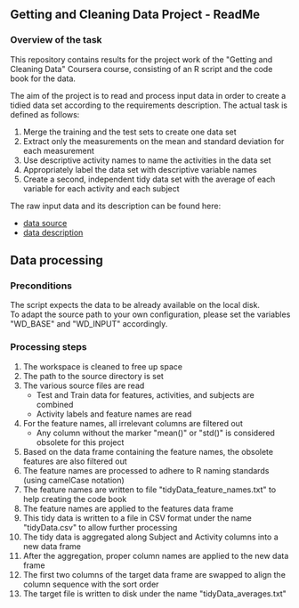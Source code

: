 ## Getting and Cleaning Data Project - ReadMe

### Overview of the task

This repository contains results for the project work of the "Getting and Cleaning Data" Coursera course, 
consisting of an R script and the code book for the data.

The aim of the project is to read and process input data in order to create a tidied data set according to the requirements description. The actual task is defined as follows:

1. Merge the training and the test sets to create one data set  
2. Extract only the measurements on the mean and standard deviation for each measurement  
3. Use descriptive activity names to name the activities in the data set  
4. Appropriately label the data set with descriptive variable names  
5. Create a second, independent tidy data set with the average of each variable for each activity and each subject  

The raw input data and its description can be found here:  

- [data source](https://d396qusza40orc.cloudfront.net/getdata%2Fprojectfiles%2FUCI%20HAR%20Dataset.zip) 
- [data description](http://archive.ics.uci.edu/ml/datasets/Human+Activity+Recognition+Using+Smartphones) 


## Data processing

### Preconditions
The script expects the data to be already available on the local disk.  
To adapt the source path to your own configuration, please set the variables "WD_BASE" and "WD_INPUT" accordingly.



### Processing steps
 1. The workspace is cleaned to free up space
 2. The path to the source directory is set
 3. The various source files are read
    - Test and Train data for features, activities, and subjects are combined
    - Activity labels and feature names are read
 4. For the feature names, all irrelevant columns are filtered out
    - Any column without the marker "mean()" or "std()" is considered obsolete for this project
 5. Based on the data frame containing the feature names, the obsolete features are also filtered out
 6. The feature names are processed to adhere to R naming standards (using camelCase notation)
 7. The feature names are written to file "tidyData_feature_names.txt" to help creating the code book
 8. The feature names are applied to the features data frame
 9. This tidy data is written to a file in CSV format under the name "tidyData.csv" to allow further processing
 10. The tidy data is aggregated along Subject and Activity columns into a new data frame
 11. After the aggregation, proper column names are applied to the new data frame
 12. The first two columns of the target data frame are swapped to align the column sequence with the sort order
 13. The target file is written to disk under the name "tidyData_averages.txt"

